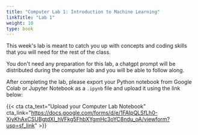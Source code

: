 ```yaml
---
title: "Computer Lab 1: Introduction to Machine Learning"
linkTitle: "Lab 1"
weight: 10
type: book
---
```


This week's lab is meant to catch you up with concepts and coding skills that you will need for the rest of the class.

You don't need any preparation for this lab, a chatgpt prompt will be distributed during the computer lab and you will be able to follow along.

After completing the lab, please export your Python notebook from Google Colab or Jupyter Notebook as a `.ipynb` file and upload it using the link below:

{{< cta cta_text="Upload your Computer Lab Notebook" cta_link="https://docs.google.com/forms/d/e/1FAIpQLSfLh0-XiyKhAxCSUBgtdXI_hVFkg5FhbXYgmHc3oYC8ndu_oA/viewform?usp=sf_link" >}}